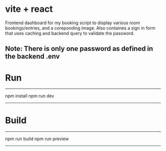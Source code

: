 # vite + react

Frontend dashboard for my booking script to display various room bookings/entries, and a coreponding image. Also containes a sign in form that uses caching and backend query to validate the password.

## Note: There is only one password as defined in the backend .env

# Run

---

npm install
npm run dev

---

# Build

---

npm run build
npm run preview

---
